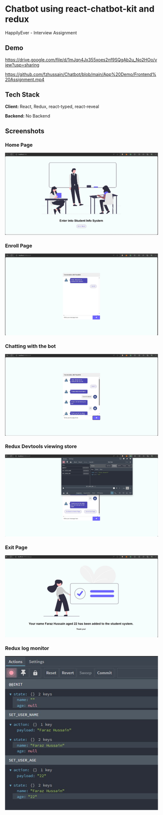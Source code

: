 
# Chatbot using react-chatbot-kit and redux

HappilyEver - Interview Assignment



## Demo

https://drive.google.com/file/d/1mJqn4Jx355xoes2nf9SQgAb2u_No2HOo/view?usp=sharing

https://github.com/fzhussain/Chatbot/blob/main/App%20Demo/Frontend%20Assignment.mp4


## Tech Stack

**Client:** React, Redux, react-typed, react-reveal

**Backend:** No Backend




## Screenshots

### Home Page

![1st Screenshot](https://github.com/fzhussain/Chatbot/blob/main/App%20Demo/1.jpg)

### Enroll Page

![2nd Screenshot](https://github.com/fzhussain/Chatbot/blob/main/App%20Demo/2.jpg)

### Chatting with the bot

![3rd Screenshot](https://github.com/fzhussain/Chatbot/blob/main/App%20Demo/3.jpg)

### Redux Devtools viewing store

![4th Screenshot](https://github.com/fzhussain/Chatbot/blob/main/App%20Demo/4.jpg)

### Exit Page

![5th Screenshot](https://github.com/fzhussain/Chatbot/blob/main/App%20Demo/5.jpg)

### Redux log monitor

![6th Screenshot](https://github.com/fzhussain/Chatbot/blob/main/App%20Demo/6.jpg)

